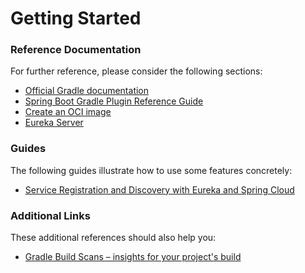 # Getting Started

### Reference Documentation
For further reference, please consider the following sections:

* [Official Gradle documentation](https://docs.gradle.org)
* [Spring Boot Gradle Plugin Reference Guide](https://docs.spring.io/spring-boot/docs/3.0.7/gradle-plugin/reference/html/)
* [Create an OCI image](https://docs.spring.io/spring-boot/docs/3.0.7/gradle-plugin/reference/html/#build-image)
* [Eureka Server](https://docs.spring.io/spring-cloud-netflix/docs/current/reference/html/#spring-cloud-eureka-server)

### Guides
The following guides illustrate how to use some features concretely:

* [Service Registration and Discovery with Eureka and Spring Cloud](https://spring.io/guides/gs/service-registration-and-discovery/)

### Additional Links
These additional references should also help you:

* [Gradle Build Scans – insights for your project's build](https://scans.gradle.com#gradle)

